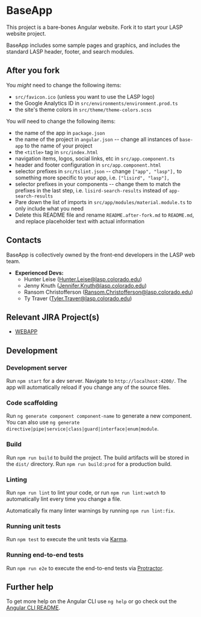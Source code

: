 # BaseApp

This project is a bare-bones Angular website. Fork it to start your LASP website project.

BaseApp includes some sample pages and graphics, and includes the standard LASP header, footer, and search modules.

## After you fork

You *might* need to change the following items:

* `src/favicon.ico` (unless you want to use the LASP logo)
* the Google Analytics ID in `src/environments/environment.prod.ts`
* the site's theme colors in `src/theme/theme-colors.scss`

You *will* need to change the following items:

* the name of the app in `package.json`
* the name of the project in `angular.json` -- change all instances of `base-app` to the name of your project
* the `<title>` tag in `src/index.html`
* navigation items, logos, social links, etc in `src/app.component.ts`
* header and footer configuration in `src/app.component.html`
* selector prefixes in `src/tslint.json` -- change `["app", "lasp"],` to something more specific to your app, i.e. `["lisird", "lasp"],`
* selector prefixes in your components -- change them to match the prefixes in the last step, i.e. `lisird-search-results` instead of `app-search-results`
* Pare down the list of imports in `src/app/modules/material.module.ts` to only include what you need
* Delete this README file and rename `README.after-fork.md` to `README.md`, and replace placeholder text with actual information


## Contacts

BaseApp is collectively owned by the front-end developers in the LASP web team.

* **Experienced Devs:**
    * Hunter Leise (<Hunter.Leise@lasp.colorado.edu>)
    * Jenny Knuth (<Jennifer.Knuth@lasp.colorado.edu>)
    * Ransom Christofferson (<Ransom.Christofferson@lasp.colorado.edu>)
    * Ty Traver (<Tyler.Traver@lasp.colorado.edu>)


## Relevant JIRA Project(s)

* [WEBAPP](http://mods-jira.lasp.colorado.edu:8080/projects/WEBAPP/)


## Development

### Development server

Run `npm start` for a dev server. Navigate to `http://localhost:4200/`. The app will automatically reload if you change any of the source files.

### Code scaffolding

Run `ng generate component component-name` to generate a new component. You can also use `ng generate directive|pipe|service|class|guard|interface|enum|module`.

### Build

Run `npm run build` to build the project. The build artifacts will be stored in the `dist/` directory. Run `npm run build:prod`  for a production build.

### Linting

Run `npm run lint` to lint your code, or run `npm run lint:watch` to automatically lint every time you change a file.

Automatically fix many linter warnings by running `npm run lint:fix`.

### Running unit tests

Run `npm test` to execute the unit tests via [Karma](https://karma-runner.github.io).

### Running end-to-end tests

Run `npm run e2e` to execute the end-to-end tests via [Protractor](http://www.protractortest.org/).

## Further help

To get more help on the Angular CLI use `ng help` or go check out the [Angular CLI README](https://github.com/angular/angular-cli/blob/master/README.md).
